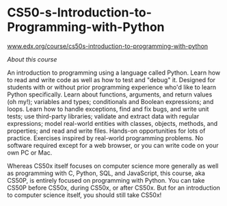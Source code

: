 # CS50-s-Introduction-to-Programming-with-Python

www.edx.org/course/cs50s-introduction-to-programming-with-python

*About this course*

An introduction to programming using a language called Python. Learn how to read and write code as well as how to test and "debug" it. Designed for students with or without prior programming experience who'd like to learn Python specifically. Learn about functions, arguments, and return values (oh my!); variables and types; conditionals and Boolean expressions; and loops. Learn how to handle exceptions, find and fix bugs, and write unit tests; use third-party libraries; validate and extract data with regular expressions; model real-world entities with classes, objects, methods, and properties; and read and write files. Hands-on opportunities for lots of practice. Exercises inspired by real-world programming problems. No software required except for a web browser, or you can write code on your own PC or Mac.

Whereas CS50x itself focuses on computer science more generally as well as programming with C, Python, SQL, and JavaScript, this course, aka CS50P, is entirely focused on programming with Python. You can take CS50P before CS50x, during CS50x, or after CS50x. But for an introduction to computer science itself, you should still take CS50x!
